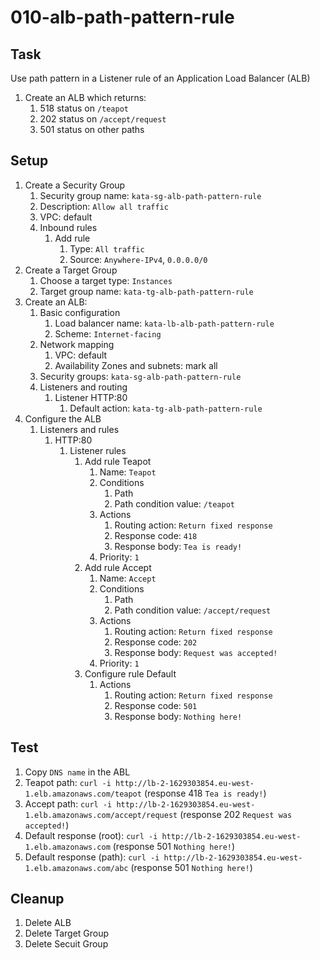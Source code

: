 # 010-alb-path-pattern-rule

## Task
Use path pattern in a Listener rule of an Application Load Balancer (ALB)
1. Create an ALB which returns:
	1. 518 status on `/teapot`
	2. 202 status on `/accept/request`
	3. 501 status on other paths

## Setup
1. Create a Security Group
	1. Security group name: `kata-sg-alb-path-pattern-rule`
	2. Description: `Allow all traffic`
	3. VPC: default
	4. Inbound rules
		1. Add rule
			1. Type: `All traffic`
			2. Source: `Anywhere-IPv4`, `0.0.0.0/0`
1. Create a Target Group
	1. Choose a target type: `Instances`
	2. Target group name: `kata-tg-alb-path-pattern-rule`
3. Create an ALB:
	1. Basic configuration
		1. Load balancer name: `kata-lb-alb-path-pattern-rule`
		2. Scheme: `Internet-facing`
	2. Network mapping
		1. VPC: default
		2. Availability Zones and subnets: mark all
	3. Security groups: `kata-sg-alb-path-pattern-rule`
	4. Listeners and routing
		1. Listener HTTP:80
			1. Default action: `kata-tg-alb-path-pattern-rule`
4. Configure the ALB
	1. Listeners and rules
		1. HTTP:80
			1. Listener rules
				1. Add rule Teapot
					1. Name: `Teapot`
					2. Conditions
						1. Path
						2. Path condition value: `/teapot`
					3. Actions
						1. Routing action: `Return fixed response`
						2. Response code: `418`
						3. Response body: `Tea is ready!`
					4. Priority: `1`
				2. Add rule Accept
					1. Name: `Accept`
					2. Conditions
						1. Path
						2. Path condition value: `/accept/request`
					3. Actions
						1. Routing action: `Return fixed response`
						2. Response code: `202`
						3. Response body: `Request was accepted!`
					4. Priority: `1`
				3. Configure rule Default
					1. Actions
						1. Routing action: `Return fixed response`
						2. Response code: `501`
						3. Response body: `Nothing here!`

## Test
1. Copy `DNS name` in the ABL
2. Teapot path: `curl -i http://lb-2-1629303854.eu-west-1.elb.amazonaws.com/teapot` (response 418 `Tea is ready!`)
3. Accept path: `curl -i http://lb-2-1629303854.eu-west-1.elb.amazonaws.com/accept/request` (response 202 `Request was accepted!`)
4. Default response (root): `curl -i http://lb-2-1629303854.eu-west-1.elb.amazonaws.com` (response 501 `Nothing here!`)
5. Default response (path): `curl -i http://lb-2-1629303854.eu-west-1.elb.amazonaws.com/abc` (response 501 `Nothing here!`)


## Cleanup
1. Delete ALB
2. Delete Target Group
3. Delete Secuit Group

